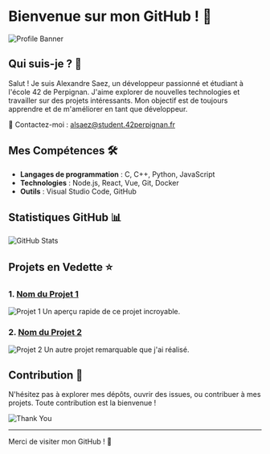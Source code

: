 # Bienvenue sur mon GitHub ! 👋

![Profile Banner](images/banner.png)

## Qui suis-je ? 🤔

Salut ! Je suis Alexandre Saez, un développeur passionné et étudiant à  l'école 42 de Perpignan. J'aime explorer de nouvelles technologies et travailler sur des projets intéressants. Mon objectif est de toujours apprendre et de m'améliorer en tant que développeur.

📧 Contactez-moi : [alsaez@student.42perpignan.fr](mailto:alsaez@student.42perpignan.fr)

## Mes Compétences 🛠️

- **Langages de programmation** : C, C++, Python, JavaScript
- **Technologies** : Node.js, React, Vue, Git, Docker
- **Outils** : Visual Studio Code, GitHub

## Statistiques GitHub 📊

![GitHub Stats](https://github-readme-stats.vercel.app/api?username=alsaez42&show_icons=true&theme=radical)

## Projets en Vedette ⭐

### 1. [Nom du Projet 1](https://github.com/alsaez42/projet1)
![Projet 1](images/featured_project1.png)
Un aperçu rapide de ce projet incroyable.

### 2. [Nom du Projet 2](https://github.com/alsaez42/projet2)
![Projet 2](images/featured_project2.png)
Un autre projet remarquable que j'ai réalisé.

## Contribution 📝

N'hésitez pas à explorer mes dépôts, ouvrir des issues, ou contribuer à mes projets. Toute contribution est la bienvenue !

![Thank You](images/thank_you.png)

---

Merci de visiter mon GitHub ! 🙏
